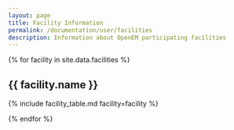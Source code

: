 ```yaml
---
layout: page
title: Facility Information
permalink: /documentation/user/facilities
description: Information about OpenEM participating facilities
---
```



{% for facility in site.data.facilities %}

## {{ facility.name }}

{% include facility_table.md facility=facility %}

{% endfor %}
